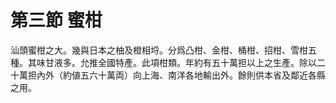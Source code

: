 # 第三節    蜜柑

汕頭蜜柑之大。幾與日本之柚及橙相埒。分爲凸柑、金柑、桶柑、招柑、雪柑五種。其味甘液多。允推全國特產。此項柑類。年約有五十萬担以上之生產。除以二十萬担內外（約値五六十萬両）向上海、南洋各地輸出外。餘則供本省及鄰近各縣之用。
